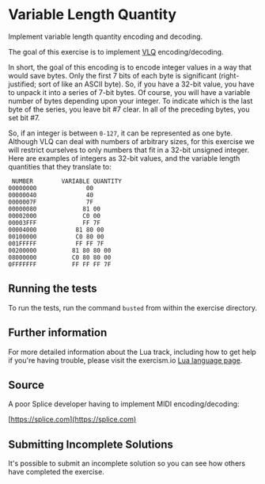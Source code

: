# Variable Length Quantity

Implement variable length quantity encoding and decoding.

The goal of this exercise is to implement
[VLQ](https://en.wikipedia.org/wiki/Variable-length_quantity)
encoding/decoding.

In short, the goal of this encoding is to encode integer values in a way that
would save bytes. Only the first 7 bits of each byte is significant
(right-justified; sort of like an ASCII byte). So, if you have a 32-bit value,
you have to unpack it into a series of 7-bit bytes. Of course, you will have a
variable number of bytes depending upon your integer. To indicate which is the
last byte of the series, you leave bit #7 clear. In all of the preceding bytes,
you set bit #7.

So, if an integer is between `0-127`, it can be represented as one byte.
Although VLQ can deal with numbers of arbitrary sizes, for this exercise we
will restrict ourselves to only numbers that fit in a 32-bit unsigned integer.
Here are examples of integers as 32-bit values, and the variable length
quantities that they translate to:

```text
 NUMBER        VARIABLE QUANTITY
00000000              00
00000040              40
0000007F              7F
00000080             81 00
00002000             C0 00
00003FFF             FF 7F
00004000           81 80 00
00100000           C0 80 00
001FFFFF           FF FF 7F
00200000          81 80 80 00
08000000          C0 80 80 00
0FFFFFFF          FF FF FF 7F
```

## Running the tests

To run the tests, run the command `busted` from within the exercise directory.

## Further information

For more detailed information about the Lua track, including how to get help if
you're having trouble, please visit the exercism.io [Lua language
page](http://exercism.io/tracks/lua/about).

## Source

A poor Splice developer having to implement MIDI encoding/decoding:

[https://splice.com](https://splice.com)

## Submitting Incomplete Solutions

It's possible to submit an incomplete solution so you can see how others have
completed the exercise.

